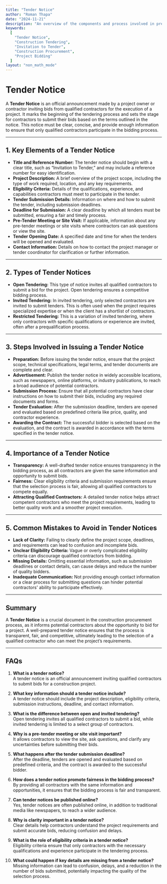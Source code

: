 ```yaml
---
title: "Tender Notice"
author: "Roman Thapa"
date: "2024-11-21"
description: "An overview of the components and process involved in preparing a tender notice for construction projects."
keywords:
  [
    "Tender Notice",
    "Construction Tendering",
    "Invitation to Tender",
    "Construction Procurement",
    "Project Bidding"
  ]
layout: "non_math_mode"
---
```


# Tender Notice

A **Tender Notice** is an official announcement made by a project owner or contractor inviting bids from qualified contractors for the execution of a project. It marks the beginning of the tendering process and sets the stage for contractors to submit their bids based on the terms outlined in the notice. This notice must be clear, concise, and provide enough information to ensure that only qualified contractors participate in the bidding process.

---

## 1. **Key Elements of a Tender Notice**

   - **Title and Reference Number:** The tender notice should begin with a clear title, such as “Invitation to Tender,” and may include a reference number for easy identification.
   - **Project Description:** A brief overview of the project scope, including the type of work required, location, and any key requirements.
   - **Eligibility Criteria:** Details of the qualifications, experience, and capabilities contractors must meet to participate in the tender.
   - **Tender Submission Details:** Information on where and how to submit the tender, including submission deadlines.
   - **Deadline for Submission:** A clear deadline by which all tenders must be submitted, ensuring a fair and timely process.
   - **Pre-Tender Meeting or Site Visit:** If applicable, information about any pre-tender meetings or site visits where contractors can ask questions or view the site.
   - **Tender Opening Date:** A specified date and time for when the tenders will be opened and evaluated.
   - **Contact Information:** Details on how to contact the project manager or tender coordinator for clarification or further information.

---

## 2. **Types of Tender Notices**

   - **Open Tendering:** This type of notice invites all qualified contractors to submit a bid for the project. Open tendering ensures a competitive bidding process.
   - **Invited Tendering:** In invited tendering, only selected contractors are invited to submit tenders. This is often used when the project requires specialized expertise or when the client has a shortlist of contractors.
   - **Restricted Tendering:** This is a variation of invited tendering, where only contractors with specific qualifications or experience are invited, often after a prequalification process.

---

## 3. **Steps Involved in Issuing a Tender Notice**

   - **Preparation:** Before issuing the tender notice, ensure that the project scope, technical specifications, legal terms, and tender documents are complete and clear.
   - **Advertisement:** Publish the tender notice in widely accessible locations, such as newspapers, online platforms, or industry publications, to reach a broad audience of potential contractors.
   - **Submission Process:** Ensure that all potential contractors have clear instructions on how to submit their bids, including any required documents and forms.
   - **Tender Evaluation:** After the submission deadline, tenders are opened and evaluated based on predefined criteria like price, quality, and contractor experience.
   - **Awarding the Contract:** The successful bidder is selected based on the evaluation, and the contract is awarded in accordance with the terms specified in the tender notice.

---

## 4. **Importance of a Tender Notice**

   - **Transparency:** A well-drafted tender notice ensures transparency in the bidding process, as all contractors are given the same information and opportunity to submit bids.
   - **Fairness:** Clear eligibility criteria and submission requirements ensure that the selection process is fair, allowing all qualified contractors to compete equally.
   - **Attracting Qualified Contractors:** A detailed tender notice helps attract competent contractors who meet the project requirements, leading to better quality work and a smoother project execution.

---

## 5. **Common Mistakes to Avoid in Tender Notices**

   - **Lack of Clarity:** Failing to clearly define the project scope, deadlines, and requirements can lead to confusion and incomplete bids.
   - **Unclear Eligibility Criteria:** Vague or overly complicated eligibility criteria can discourage qualified contractors from bidding.
   - **Missing Details:** Omitting essential information, such as submission deadlines or contact details, can cause delays and reduce the number of quality bidders.
   - **Inadequate Communication:** Not providing enough contact information or a clear process for submitting questions can hinder potential contractors' ability to participate effectively.

---

## Summary

A **Tender Notice** is a crucial document in the construction procurement process, as it informs potential contractors about the opportunity to bid for a project. A well-prepared tender notice ensures that the process is transparent, fair, and competitive, ultimately leading to the selection of a qualified contractor who can meet the project’s requirements. 

---

## FAQs

1. **What is a tender notice?**  
   A tender notice is an official announcement inviting qualified contractors to submit bids for a construction project.

2. **What key information should a tender notice include?**  
   A tender notice should include the project description, eligibility criteria, submission instructions, deadline, and contact information.

3. **What is the difference between open and invited tendering?**  
   Open tendering invites all qualified contractors to submit a bid, while invited tendering is limited to a select group of contractors.

4. **Why is a pre-tender meeting or site visit important?**  
   It allows contractors to view the site, ask questions, and clarify any uncertainties before submitting their bids.

5. **What happens after the tender submission deadline?**  
   After the deadline, tenders are opened and evaluated based on predefined criteria, and the contract is awarded to the successful bidder.

6. **How does a tender notice promote fairness in the bidding process?**  
   By providing all contractors with the same information and opportunities, it ensures that the bidding process is fair and transparent.

7. **Can tender notices be published online?**  
   Yes, tender notices are often published online, in addition to traditional media like newspapers, to reach a wider audience.

8. **Why is clarity important in a tender notice?**  
   Clear details help contractors understand the project requirements and submit accurate bids, reducing confusion and delays.

9. **What is the role of eligibility criteria in a tender notice?**  
   Eligibility criteria ensure that only contractors with the necessary qualifications and experience participate in the tendering process.

10. **What could happen if key details are missing from a tender notice?**  
   Missing information can lead to confusion, delays, and a reduction in the number of bids submitted, potentially impacting the quality of the selection process.
